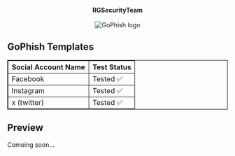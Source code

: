 <p align="center">
    <b><a href="https://cutt.ly/RGSecurityTeam" style="text-decoration:none">RGSecurityTeam</a></b><br><br>
  <img src="https://raw.githubusercontent.com/gophish/gophish/master/static/images/gophish_purple.png" alt="GoPhish logo" />
</p>

## GoPhish Templates
<p align="center">
<table style="border:solid 1px">
    <tr style="border:solid 1px">
        <th style="border:solid 1px">Social Account Name</th>
        <th>Test Status</th>
    </tr>
    <tr>
        <td style="border:solid 1px">Facebook</td>
        <td style="border:solid 1px">Tested ✅</td>
    </tr>
    <tr>
        <td style="border:solid 1px">Instagram</td>
        <td style="border:solid 1px">Tested ✅</td>
    </tr>
    <tr>
        <td style="border:solid 1px">x (twitter)</td>
        <td style="border:solid 1px">Tested ✅</td>
    </tr>
</table>
</p>

## Preview
Comeing soon...
